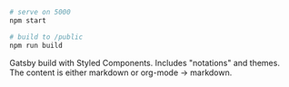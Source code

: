 ```bash
# serve on 5000
npm start

# build to /public
npm run build
```

Gatsby build with Styled Components. Includes "notations" and themes. The content is either markdown or org-mode -> markdown.

